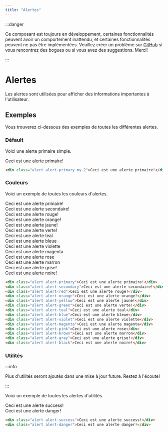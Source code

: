 ```yaml
---
title: "Alertes"
---
```


<head>
    <link rel="stylesheet" href="/fr/HypeTML/0.9.0.css"/>
</head>

:::danger

Ce composant est toujours en développement, certaines fonctionnalités peuvent avoir un comportement inattendu, et certaines fonctionnalités peuvent ne pas être implémentées. Veuillez créer un problème sur [GitHub](https://github.com/dothtmlqc/hypetml/issues) si vous rencontrez des bogues ou si vous avez des suggestions. Merci!

:::

# Alertes

Les alertes sont utilisées pour afficher des informations importantes à l'utilisateur.

## Exemples

Vous trouverez ci-dessous des exemples de toutes les différentes alertes.

### Défault

Voici une alerte primaire simple.

<div className="alert alert-primary my-2">Ceci est une alerte primaire!</div>

```html
<div class="alert alert-primary my-2">Ceci est une alerte primaire!</div>
```

### Couleurs

Voici un exemple de toutes les couleurs d'alertes.

<div className="alert alert-primary my-1">Ceci est une alerte primaire!</div>
<div className="alert alert-secondary my-1">Ceci est une alerte secondaire!</div>
<div className="alert alert-red my-1">Ceci est une alerte rouge!</div>
<div className="alert alert-orange my-1">Ceci est une alerte orange!</div>
<div className="alert alert-yellow my-1">Ceci est une alerte jaune!</div>
<div className="alert alert-green my-1">Ceci est une alerte verte!</div>
<div className="alert alert-teal my-1">Ceci est une alerte teal</div>
<div className="alert alert-blue my-1">Ceci est une alerte bleue</div>
<div className="alert alert-violet my-1">Ceci est une alerte violette</div>
<div className="alert alert-magenta my-1">Ceci est une alerte magenta</div>
<div className="alert alert-pink my-1">Ceci est une alerte rose</div>
<div className="alert alert-brown my-1">Ceci est une alerte marron</div>
<div className="alert alert-gray my-1">Ceci est une alerte grise!</div>
<div className="alert alert-black my-1">Ceci est une alerte noire!</div>

```html
<div class="alert alert-primary">Ceci est une alerte primaire!</div>
<div class="alert alert-secondary">Ceci est une alerte secondaire!</div>
<div class="alert alert-red">Ceci est une alerte rouge!</div>
<div class="alert alert-orange">Ceci est une alerte orange!</div>
<div class="alert alert-yellow">Ceci est une alerte jaune!</div>
<div class="alert alert-green">Ceci est une alerte verte!</div>
<div class="alert alert-teal">Ceci est une alerte teal</div>
<div class="alert alert-blue">Ceci est une alerte bleue</div>
<div class="alert alert-violet">Ceci est une alerte violette</div>
<div class="alert alert-magenta">Ceci est une alerte magenta</div>
<div class="alert alert-pink">Ceci est une alerte rose</div>
<div class="alert alert-brown">Ceci est une alerte marron</div>
<div class="alert alert-gray">Ceci est une alerte grise!</div>
<div class="alert alert-black">Ceci est une alerte noire!</div>
```

### Utilités

:::info

Plus d'utilités seront ajoutés dans une mise à jour future. Restez à l'écoute!

:::

Voici un exemple de toutes les alertes d'utilités.

<div className="alert alert-success my-1">Ceci est une alerte success!</div>
<div className="alert alert-danger my-1">Ceci est une alerte danger!</div>

```html
<div class="alert alert-success">Ceci est une alerte success!</div>
<div class="alert alert-danger">Ceci est une alerte danger!</div>
```



